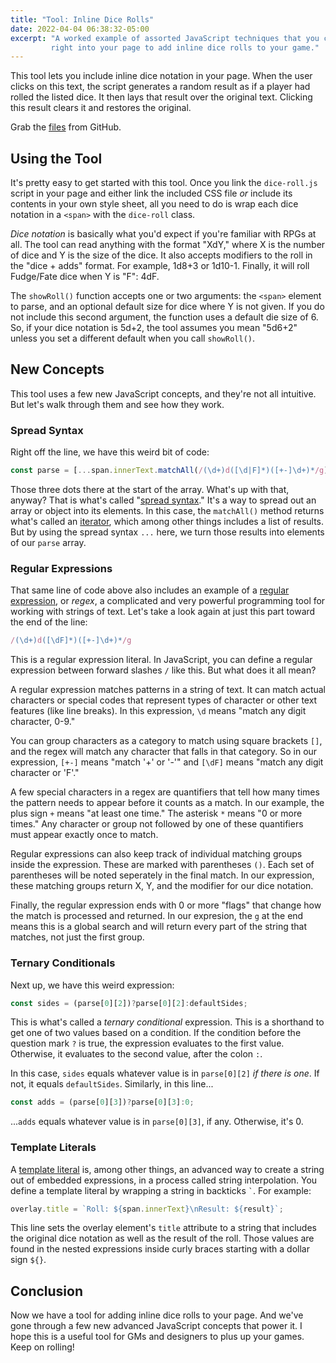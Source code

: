 ```yaml
---
title: "Tool: Inline Dice Rolls"
date: 2022-04-04 06:38:32-05:00
excerpt: "A worked example of assorted JavaScript techniques that you can drop
         right into your page to add inline dice rolls to your game."
---
```


This tool lets you include inline dice notation in your page. When the user
clicks on this text, the script generates a random result as if a player had
rolled the listed dice. It then lays that result over the original text.
Clicking this result clears it and restores the original.

Grab the [files] from GitHub.

## Using the Tool
It's pretty easy to get started with this tool. Once you link the `dice-roll.js`
script in your page and either link the included CSS file _or_ include its
contents in your own style sheet, all you need to do is wrap each dice notation
in a `<span>` with the `dice-roll` class.

<dfn title="dice notation">Dice notation</dfn> is basically what you'd expect if
you're familiar with RPGs at all. The tool can read anything with the format
"XdY," where X is the number of dice and Y is the size of the dice. It also
accepts modifiers to the roll in the "dice + adds" format. For example,
<span class="dice-roll">1d8+3</span> or <span class="dice-roll">1d10-1</span>.
Finally, it will roll Fudge/Fate dice when Y is "F": <span class="dice-roll">
4dF</span>.

The `showRoll()` function accepts one or two arguments: the `<span>` element to
parse, and an optional default size for dice where Y is not given. If you do not
include this second argument, the function uses a default die size of 6. So, if
your dice notation is <span class="dice-roll">5d+2</span>, the tool assumes you
mean "5d6+2" unless you set a different default when you call `showRoll()`.


## New Concepts
This tool uses a few new JavaScript concepts, and they're not all intuitive. But
let's walk through them and see how they work.

### Spread Syntax
Right off the line, we have this weird bit of code:

```javascript
const parse = [...span.innerText.matchAll(/(\d+)d([\d|F]*)([+-]\d+)*/g)];
```

Those three dots there at the start of the array. What's up with that, anyway?
That is what's called "[spread syntax]." It's a way to spread out an array or
object into its elements. In this case, the `matchAll()` method returns what's
called an [iterator], which among other things includes a list of results. But
by using the spread syntax `...` here, we turn those results into elements of
our `parse` array.


### Regular Expressions
That same line of code above also includes an example of a [regular expression],
or _regex_, a complicated and very powerful programming tool for working with
strings of text. Let's take a look again at just this part toward the end of the
line:

```javascript
/(\d+)d([\dF]*)([+-]\d+)*/g
```

This is a regular expression literal. In JavaScript, you can define a regular
expression between forward slashes `/` like this. But what does it all mean?

A regular expression matches patterns in a string of text. It can match actual
characters or special codes that represent types of character or other text
features (like line breaks). In this expression, `\d` means "match any digit character, 0-9."

You can group characters as a category to match using square brackets `[]`, and
the regex will match any character that falls in that category. So in our
expression, `[+-]` means "match '+' or '-'" and `[\dF]` means "match any digit
character or 'F'."

A few special characters in a regex are quantifiers that tell how many times the
pattern needs to appear before it counts as a match. In our example, the plus
sign `+` means "at least one time." The asterisk `*` means "0 or more times."
Any character or group not followed by one of these quantifiers must appear
exactly once to match.

Regular expressions can also keep track of individual matching groups inside the
expression. These are marked with parentheses `()`. Each set of parentheses will
be noted seperately in the final match. In our expression, these matching groups
return X, Y, and the modifier for our dice notation.

Finally, the regular expression ends with 0 or more "flags" that change how the
match is processed and returned. In our expresion, the `g` at the end means this
is a global search and will return every part of the string that matches, not
just the first group.

### Ternary Conditionals
Next up, we have this weird expression:

```javascript
const sides = (parse[0][2])?parse[0][2]:defaultSides;
```

This is what's called a <dfn title="ternary conditional">ternary conditional
</dfn> expression. This is a shorthand to get one of two values based on a
condition. If the condition before the question mark `?` is true, the expression
evaluates to the first value. Otherwise, it evaluates to the second value, after
the colon `:`.

In this case, `sides` equals whatever value is in `parse[0][2]` _if there is
one_. If not, it equals `defaultSides`. Similarly, in this line...

```javascript
const adds = (parse[0][3])?parse[0][3]:0;
```

...`adds` equals whatever value is in `parse[0][3]`, if any. Otherwise, it's 0.

### Template Literals
A [template literal] is, among other things, an advanced way to create a string
out of embedded expressions, in a process called string interpolation. You define a template literal by wrapping a string in backticks `` ` ``. For
example:

```javascript
overlay.title = `Roll: ${span.innerText}\nResult: ${result}`;
```

This line sets the overlay element's `title` attribute to a string that includes
the original dice notation as well as the result of the roll. Those values are
found in the nested expressions inside curly braces starting with a dollar sign
`${}`.

## Conclusion
Now we have a tool for adding inline dice rolls to your page. And we've gone
through a few new advanced JavaScript concepts that power it. I hope this is a
useful tool for GMs and designers to plus up your games. Keep on rolling!

<!-- Links & References -->
[files]: https://github.com/ham2anv/coding-character-sheets/tree/main/examples/dice-roll
[spread syntax]: https://developer.mozilla.org/en-US/docs/Web/JavaScript/Reference/Operators/Spread_syntax
[iterator]: https://developer.mozilla.org/en-US/docs/Web/JavaScript/Guide/Iterators_and_Generators
[regular expression]: https://developer.mozilla.org/en-US/docs/Web/JavaScript/Guide/Regular_Expressions
[template literal]: https://developer.mozilla.org/en-US/docs/Web/JavaScript/Reference/Template_literals
